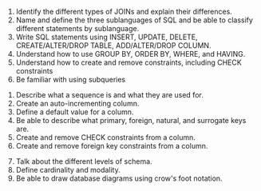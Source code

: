 <!-- LS 180 Review -->

<!-- SQL -->
1. Identify the different types of JOINs and explain their differences.
2. Name and define the three sublanguages of SQL and be able to classify different statements by sublanguage.
3. Write SQL statements using INSERT, UPDATE, DELETE, CREATE/ALTER/DROP TABLE, ADD/ALTER/DROP COLUMN.
4. Understand how to use GROUP BY, ORDER BY, WHERE, and HAVING.
5. Understand how to create and remove constraints, including CHECK constraints
6. Be familiar with using subqueries

<!-- PostgreSQL -->
1. Describe what a sequence is and what they are used for.
2. Create an auto-incrementing column.
3. Define a default value for a column.
4. Be able to describe what primary, foreign, natural, and surrogate keys are.
5. Create and remove CHECK constraints from a column.
6. Create and remove foreign key constraints from a column.

<!-- Database Diagrams -->
7. Talk about the different levels of schema.
8. Define cardinality and modality.
9. Be able to draw database diagrams using crow's foot notation.